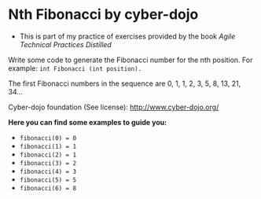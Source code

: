 # Nth Fibonacci by cyber-dojo
* This is part of my practice of exercises provided by the book _Agile Technical Practices Distilled_

Write some code to generate the Fibonacci number for the nth position. For example: `int Fibonacci (int position).`

The first Fibonacci numbers in the sequence are 0, 1, 1, 2, 3, 5, 8, 13, 21, 34...

Cyber-dojo foundation (See license): http://www.cyber-dojo.org/

**Here you can find some examples to guide you:**
* `fibonacci(0) = 0`
* `fibonacci(1) = 1`
* `fibonacci(2) = 1`
* `fibonacci(3) = 2`
* `fibonacci(4) = 3`
* `fibonacci(5) = 5`
* `fibonacci(6) = 8`